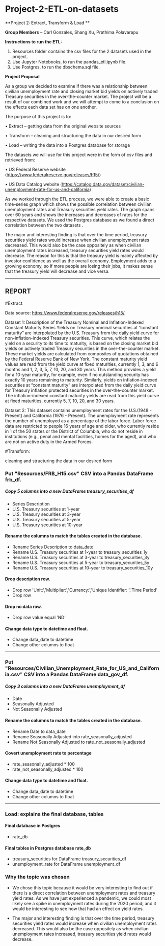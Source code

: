 # Project-2-ETL-on-datasets

**Project 2: Extract, Transform & Load **

**Group Members** – Carl Gonzales, Shang Xu, Prathima Polavarapu

**Instructions to run the ETL:**

1.	Resources folder contains the csv files for the 2 datasets used in the project.
2.	Use Jupyter Notebooks, to run the pandas_etl.ipynb file.
3.	Use Postgres, to run the dbschema.sql file. 

**Project Proposal**

As a group we decided to examine if there was a relationship between civilian unemployment rate and closing market bid yields on actively traded Treasury securities in the over-the-counter market. The project will be a result of our combined work and we will attempt to come to a conclusion on the effects each data set has on one another. 


The purpose of this project is to:

•	Extract – getting data from the original website sources

•	Transform – cleaning and structuring the data in our desired form

•	Load – writing the data into a Postgres database for storage


The datasets we will use for this project were in the form of csv files and retrieved from:

•	US Federal Reserve website (https://www.federalreserve.gov/releases/h15/)

•	US Data Catalog website (https://catalog.data.gov/dataset/civilian-unemployment-rate-for-us-and-california)


As we worked through the ETL process, we were able to create a basic time-series graph which shows the possible correlation between civilian unemployment rates and Treasury securities yield rates. The graph spans over 60 years and shows the increases and decreases of rates for the respective datasets. We used the Postgres database as we found a direct correlation between the two datasets .

The major and interesting finding is that over the time period, treasury securities yield rates would increase when civilian unemployment rates decreased. This would also be the case oppositely as when civilian unemployment rates increased, treasury securities yield rates would decrease. The reason for this is that the treasury yield is mainly affected by investor confidence as well as the overall economy. Employment adds to a growing economy, so if more people are losing their jobs, it makes sense that the treasury yield will decrease and vice versa. 

---
## REPORT

#Extract:

Data source: https://www.federalreserve.gov/releases/h15/


Dataset 1:
Description of the Treasury Nominal and Inflation-Indexed Constant Maturity Series
Yields on Treasury nominal securities at “constant maturity” are interpolated by the U.S. Treasury from the daily yield curve for non-inflation-indexed Treasury securities. This curve, which relates the yield on a security to its time to maturity, is based on the closing market bid yields on actively traded Treasury securities in the over-the-counter market. These market yields are calculated from composites of quotations obtained by the Federal Reserve Bank of New York. The constant maturity yield values are read from the yield curve at fixed maturities, currently 1, 3, and 6 months and 1, 2, 3, 5, 7, 10, 20, and 30 years. This method provides a yield for a 10-year maturity, for example, even if no outstanding security has exactly 10 years remaining to maturity. Similarly, yields on inflation-indexed securities at “constant maturity” are interpolated from the daily yield curve for Treasury inflation protected securities in the over-the-counter market. The inflation-indexed constant maturity yields are read from this yield curve at fixed maturities, currently 5, 7, 10, 20, and 30 years.

Dataset 2:
This dataset contains unemployment rates for the U.S.(1948 - Present) and California (1976 - Present). The unemployment rate represents the number of unemployed as a percentage of the labor force. Labor force data are restricted to people 16 years of age and older, who currently reside in 1 of the 50 states or the District of Columbia, who do not reside in institutions (e.g., penal and mental facilities, homes for the aged), and who are not on active duty in the Armed Forces.


#Transform:

cleaning and structuring the data in our desired form

### Put "Resources/FRB_H15.csv" CSV into a Pandas DataFrame frb_df.
##### Copy 5 columns into a new DataFrame treasury_securities_df

- Series Description
- U.S. Treasury securities at 1-year
- U.S. Treasury securities at 3-year
- U.S. Treasury securities at 5-year 
- U.S. Treasury securities at 10-year

#### Rename the columns to match the tables created in the database.

- Rename Series Description to data_date
- Rename U.S. Treasury securities at 1-year to treasury_securities_1y
- Rename U.S. Treasury securities at 3-year to treasury_securities_3y
- Rename U.S. Treasury securities at 5-year to treasury_securities_5y
- Rename U.S. Treasury securities at 10-year to treasury_securities_10y

#### Drop description row.

- Drop row 'Unit:','Multiplier:','Currency:','Unique Identifier: ','Time Period'
- Drop row 

#### Drop no data row.

- Drop row value equal 'ND'

#### Change data type to datetime and float.

- Change data_date to datetime
- Change other columns to float

---

### Put "Resources/Civilian_Unemployment_Rate_for_US_and_California.csv" CSV into a Pandas DataFrame data_gov_df.

##### Copy 3 columns into a new DataFrame unemployment_df

- Date
- Seasonally Adjusted
- Not Seasonally Adjusted

#### Rename the columns to match the tables created in the database.

- Rename Date to data_date
- Rename Seasonally Adjusted into rate_seasonally_adjusted
- Rename Not Seasonally Adjusted to rate_not_seasonally_adjusted

####  Covert unemployment rate to percentage

- rate_seasonally_adjusted * 100
- rate_not_seasonally_adjusted * 100 

#### Change data type to datetime and float.

- Change data_date to datetime
- Change other columns to float

---

### Load: explains the final database, tables

#### Final database in Postgres

- rate_db 

#### Final tables in Postgres database rate_db
- treasury_securities for DataFrame treasury_securities_df
- unemployment_rate for DataFrame unemployment_df



### Why the topic was chosen 

- We chose this topic because it would be very interesting to find out if there is a direct correlation between unemployment rates and treasury yield rates. As we have just experienced a pandemic, we could most likely see a spike in unemployment rates during the 2020 period, and it would be interesting to see how that had an effect on yield rates.

- The major and interesting finding is that over the time period, treasury securities yield rates would increase when civilian unemployment rates decreased. This would also be the case oppositely as when civilian unemployment rates increased, treasury securities yield rates would decrease. 




